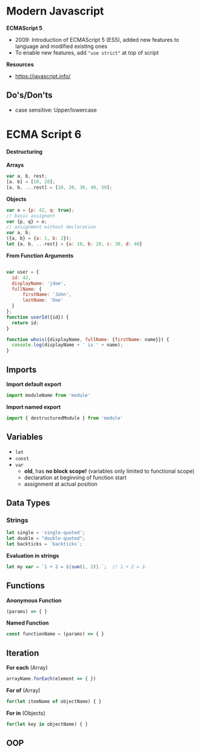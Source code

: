 # Modern Javascript

**ECMAScript 5**

- 2009: Introduction of ECMAScript 5 (ES5), added new features to language and modified existing ones
- To enable new features, add `"use strict"` at top of script





**Resources**

- https://javascript.info/



## Do's/Don'ts

- case sensitive: Upper/lowercase


# ECMA Script 6



#### Destructuring

**Arrays**
```javascript
var a, b, rest;
[a, b] = [10, 20];
[a, b, ...rest] = [10, 20, 30, 40, 50];
```

**Objects**

```javascript
var o = {p: 42, q: true};
// basic assignent
var {p, q} = o;
// assignment without declaration
var a, b;
({a, b} = {a: 1, b: 2});
let {a, b, ...rest} = {a: 10, b: 20, c: 30, d: 40}
```


**From Function Arguments**

```javascript

var user = {
  id: 42,
  displayName: 'jdoe',
  fullName: {
      firstName: 'John',
      lastName: 'Doe'
  }
};
function userId({id}) {
  return id;
}

function whois({displayName, fullName: {firstName: name}}) {
  console.log(displayName + ' is ' + name);
}

```



## Imports

**Import default export**

```javascript
import moduleName from 'module'
```

**Import named export**

```javascript
import { destructuredModule } from 'module'
```



## Variables

- `let`
- `const`
- `var`
  -  **old**, has **no block scope!** (variables only limited to functional scope)
  - declaration at beginning of function start
  - assignment at actual position

## Data Types

### Strings

```javascript
let single = 'single-quoted';
let double = "double-quoted";
let backticks = `backticks`;
```

**Evaluation in strings**

```javascript
let my var = `1 + 2 = ${sum(1, 2)}.`;  // 1 + 2 = 3.
```



## Functions

**Anonymous Function**

```javascript
(params) => { }
```

**Named Function**

```javascript
const functionName = (params) => { }
```



## Iteration

**For each** (Array)

```javascript
arrayName.forEach(element => { })
```

**For of** (Array)

```javascript
for(let itemName of objectName) { }
```

**For in**  (Objects)

```javascript
for(let key in objectName) { }
```



## OOP